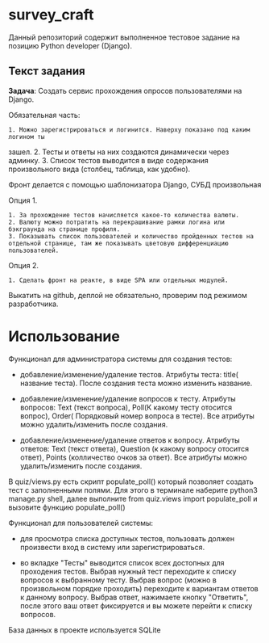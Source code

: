 # survey_craft

Данный репозиторий содержит выполненное тестовое задание на позицию Python developer (Django).

## Текст задания

**Задача**: Создать сервис прохождения опросов пользователями на Django.

Обязательная часть:

    1. Можно зарегистрироваться и логинится. Наверху показано под каким логином ты 
зашел.
    2. Тесты и ответы на них создаются динамически через админку.
    3. Список тестов выводится в виде содержания произвольного вида (столбец, таблица, как 
удобно).

Фронт делается с помощью шаблонизатора Django, СУБД произвольная

Опция 1.

    1. За прохождение тестов начисляется какое-то количества валюты.
    2. Валюту можно потратить на перекрашивание рамки логина или бэкграунда на странице профиля.
    3. Показывать список пользователей и количество пройденных тестов на отдельной странице, там же показывать цветовую дифференциацию пользователей. 

Опция 2.

    1. Сделать фронт на реакте, в виде SPA или отдельных модулей.


Выкатить на github, деплой не обязательно, проверим под режимом разработчика.

# Использование

Функционал для администратора системы для создания тестов:

- добавление/изменение/удаление тестов. Атрибуты теста: title( название теста). После создания теста можно изменить название.

- добавление/изменение/удаление вопросов к тесту. Атрибуты вопросов: Text (текст вопроса), Poll(К какому тесту отосится вопрос), Order( Порядковый номер вопроса в тесте). Все атрибуты можно удалить/изменить после создания.

- добавление/изменение/удаление ответов к вопросу. Атрибуты ответов: Text (текст ответа), Question (к какому вопросу отосится ответ), Points (колличество очков за ответ). Все атрибуты можно удалить/изменить после создания.

В quiz/views.py есть скрипт populate_poll() который позволяет создать тест с заполненными полями. Для этого в терминале наберите python3 manage.py shell, далее выполните from quiz.views import populate_poll и вызовите функцию populate_poll()   

Функционал для пользователей системы:

- для просмотра списка доступных тестов, пользовать должен произвести вход в систему или зарегистрироваться.

- во вкладке "Тесты" выводится список всех достопных для проходения тестов. Выбрав нужный тест переходите к списку вопросов к выбранному тесту. Выбрав вопрос (можно в произвольном порядке проходить) переходите к вариантам ответов к данному вопросу. Выбрав ответ, нажимаете кнопку "Ответить", после этого ваш ответ фиксируется и вы можете перейти к списку вопросов.



База данных в проекте используется SQLite
